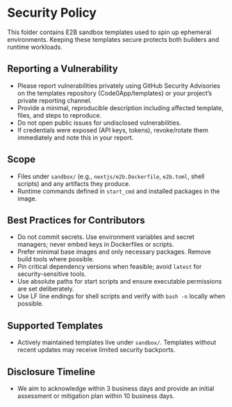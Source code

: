 # Security Policy

This folder contains E2B sandbox templates used to spin up ephemeral environments. Keeping these templates secure protects both builders and runtime workloads.

## Reporting a Vulnerability
- Please report vulnerabilities privately using GitHub Security Advisories on the templates repository (Code0App/templates) or your project’s private reporting channel.
- Provide a minimal, reproducible description including affected template, files, and steps to reproduce.
- Do not open public issues for undisclosed vulnerabilities.
- If credentials were exposed (API keys, tokens), revoke/rotate them immediately and note this in your report.

## Scope
- Files under `sandbox/` (e.g., `nextjs/e2b.Dockerfile`, `e2b.toml`, shell scripts) and any artifacts they produce.
- Runtime commands defined in `start_cmd` and installed packages in the image.

## Best Practices for Contributors
- Do not commit secrets. Use environment variables and secret managers; never embed keys in Dockerfiles or scripts.
- Prefer minimal base images and only necessary packages. Remove build tools where possible.
- Pin critical dependency versions when feasible; avoid `latest` for security-sensitive tools.
- Use absolute paths for start scripts and ensure executable permissions are set deliberately.
- Use LF line endings for shell scripts and verify with `bash -n` locally when possible.

## Supported Templates
- Actively maintained templates live under `sandbox/`. Templates without recent updates may receive limited security backports.

## Disclosure Timeline
- We aim to acknowledge within 3 business days and provide an initial assessment or mitigation plan within 10 business days.
